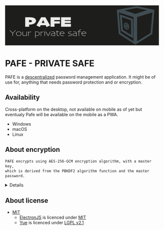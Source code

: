 ![pafe banner](https://github.com/sen0rxol0/pafe/blob/main/src/assets/banner_1024x256@1x.png)
# PAFE - PRIVATE SAFE
PAFE is a [descentralized](https://en.wikipedia.org/wiki/Decentralized_web) password management application.
It might be of use for, anything that needs password protection and or encryption.

<!-- ## Predictions -->
<!-- 1. Add support for file encryption -->
## Availability
Cross-platform on the desktop, not available on mobile as of yet but eventualy Pafe will be available on the mobile as a PWA. 

- Windows
- macOS
- Linux

## About encryption
    PAFE encrypts using AES-256-GCM encryption algorithm, with a master key,
    which is derived from the PBKDF2 algorithm function and the master password.
<details>
<br/>
AES-256-GCM (Advanced Encryption Standard in Galois/Counter Mode)<br/>
Meaning the data is encrypted with a 256 bit key, generated for encryption using AES in GCM mode.
<br/><br/>
<a href="https://fr.wikipedia.org/wiki/PBKDF2">PBKDF2 (Password-Based Key Derivation Function 2)</a>
<br/><br/>
</details>

## About license
- [MIT](https://github.com/sen0rxol0/pafe/blob/main/LICENCE)
    - [ElectronJS](https://github.com/electron/electron) is licenced under [MIT](https://github.com/electron/electron/blob/master/LICENSE)
    - [Yue](https://github.com/yue/yue) is licenced under [LGPL v2.1](https://github.com/yue/yue/blob/master/LICENSE)
